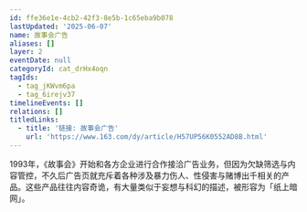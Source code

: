 ```yaml
---
id: ffe36e1e-4cb2-42f3-8e5b-1c65eba9b078
lastUpdated: '2025-06-07'
name: 故事会广告
aliases: []
layer: 2
eventDate: null
categoryId: cat_drHx4oqn
tagIds:
  - tag_jKWvm6pa
  - tag_6irejv37
timelineEvents: []
relations: []
titledLinks:
  - title: '链接: 故事会广告'
    url: 'https://www.163.com/dy/article/H57UP56K0552AD8B.html'
---
```

1993年，《故事会》开始和各方企业进行合作接洽广告业务，但因为欠缺筛选与内容管控，不久后广告页就充斥着各种涉及暴力伤人、性侵害与赌博出千相关的产品。这些产品往往内容奇诡，有大量类似于妄想与科幻的描述，被形容为「纸上暗网」。
